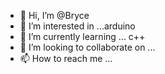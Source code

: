 - 👋 Hi, I’m @Bryce
- 👀 I’m interested in ...arduino
- 🌱 I’m currently learning ... c++ 
- 💞️ I’m looking to collaborate on ...
- 📫 How to reach me ...

<!---
Bryceaw/Bryceaw is a ✨ special ✨ repository because its `README.md` (this file) appears on your GitHub profile.
You can click the Preview link to take a look at your changes.
--->
